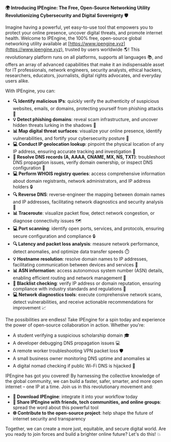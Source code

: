 **🌍 Introducing IPEngine: The Free, Open-Source Networking Utility Revolutionizing Cybersecurity and Digital Sovereignty 🛡️**

Imagine having a powerful, yet easy-to-use tool that empowers you to protect your online presence, uncover digital threats, and promote internet health. Welcome to IPEngine, the 100% free, open-source global networking utility available at [https://www.ipengine.xyz](https://www.ipengine.xyz), trusted by users worldwide 🌎! This revolutionary platform runs on all platforms, supports all languages 📚, and offers an array of advanced capabilities that make it an indispensable asset for IT professionals, network engineers, security analysts, ethical hackers, researchers, educators, journalists, digital rights advocates, and everyday users alike.

With IPEngine, you can:

*   **🔍 Identify malicious IPs**: quickly verify the authenticity of suspicious websites, emails, or domains, protecting yourself from phishing attacks 🚨
*   **💡 Detect phishing domains**: reveal scam infrastructure, and uncover hidden threats lurking in the shadows 🔎
*   **📊 Map digital threat surfaces**: visualize your online presence, identify vulnerabilities, and fortify your cybersecurity posture 💪
*   **💻 Conduct IP geolocation lookup**: pinpoint the physical location of any IP address, ensuring accurate tracking and investigation 📍
*   **🔑 Resolve DNS records (A, AAAA, CNAME, MX, NS, TXT)**: troubleshoot DNS propagation issues, verify domain ownership, or inspect DNS configuration 🔩
*   **💻 Perform WHOIS registry queries**: access comprehensive information about domain registrants, network administrators, and IP address holders 🔒
*   **🔍 Reverse DNS**: reverse-engineer the mapping between domain names and IP addresses, facilitating network diagnostics and security analysis 🔧
*   **📊 Traceroute**: visualize packet flow, detect network congestion, or diagnose connectivity issues 🗺️
*   **💻 Port scanning**: identify open ports, services, and protocols, ensuring secure configuration and compliance 🔒
*   **🔍 Latency and packet loss analysis**: measure network performance, detect anomalies, and optimize data transfer speeds ⏱️
*   **💡 Hostname resolution**: resolve domain names to IP addresses, facilitating communication between devices and services 📣
*   **📊 ASN information**: access autonomous system number (ASN) details, enabling efficient routing and network management 🔩
*   **🚨 Blacklist checking**: verify IP address or domain reputation, ensuring compliance with industry standards and regulations 💯
*   **💻 Network diagnostics tools**: execute comprehensive network scans, detect vulnerabilities, and receive actionable recommendations for improvement 📈

The possibilities are endless! Take IPEngine for a spin today and experience the power of open-source collaboration in action. Whether you're:

*   A student verifying a suspicious scholarship domain 🎓
*   A developer debugging DNS propagation issues 💻
*   A remote worker troubleshooting VPN packet loss 🛡️
*   A small business owner monitoring DNS uptime and anomalies 📊
*   A digital nomad checking if public Wi-Fi DNS is hijacked 🚀

IPEngine has got you covered! By harnessing the collective knowledge of the global community, we can build a faster, safer, smarter, and more open internet – one IP at a time. Join us in this revolutionary movement and:

*   **📲 Download IPEngine**: integrate it into your workflow today
*   **💬 Share IPEngine with friends, tech communities, and online groups**: spread the word about this powerful tool
*   **🌐 Contribute to the open-source project**: help shape the future of internet security and transparency

Together, we can create a more just, equitable, and secure digital world. Are you ready to join forces and build a brighter online future? Let's do this! 💥